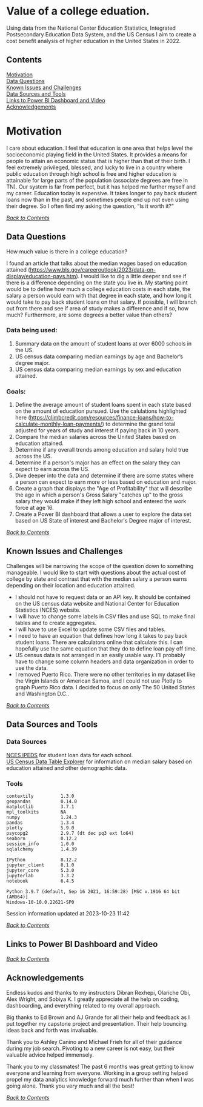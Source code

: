 # Value of a college eduation.
Using data from the National Center Education Statistics, Integrated Postsecondary Education Data System, and the US Census I aim to create a cost benefit analysis of higher education in the United States in 2022.

## Contents
[Motivation](#motivation)  
[Data Questions](#data-questions)  
[Known Issues and Challenges](#known-issues-and-challenges)  
[Data Sources and Tools](#data-sources-and-tools)  
[Links to Power BI Dashboard and Video](#links-to-power-bi-dashboard-and-video)  
[Acknowledgements](#Acknowledgements)


# Motivation

I care about education.  I feel that education is one area that helps level the socioeconomic playing field in the United States.  It provides a means for people to attain an economic status that is higher than that of their birth.  I feel extremely privileged, blessed, and lucky to live in a country where public education through high school is free and higher education is attainable for large parts of the population (associate degrees are free in TN).  Our system is far from perfect, but it has helped me further myself and my career.
Education today is expensive.  It takes longer to pay back student loans now than in the past, and sometimes people end up not even using their degree.  So I often find my asking the question, “Is it worth it?”

_[Back to Contents](#contents)_

## Data Questions

How much value is there in a college education?

I found an article that talks about the median wages based on education attained (https://www.bls.gov/careeroutlook/2023/data-on-display/education-pays.htm).  I would like to dig a little deeper and see if there is a difference depending on the state you live in.  My starting point would be to define how much a college education costs in each state, the salary a person would earn with that degree in each state, and how long it would take to pay back student loans on that salary.  If possible, I will branch out from there and see if area of study makes a difference and if so, how much?  Furthermore, are some degrees a better value than others? 

### Data being used:
1.	Summary data on the amount of student loans at over 6000 schools in the US.
2.	US census data comparing median earnings by age and Bachelor’s degree major.
3.	US census data comparing median earnings by sex and education attained.

### Goals:
1. Define the average amount of student loans spent in each state based on the amount of education pursued.  Use the calulations highlighted here (https://climbcredit.com/resources/finance-loans/how-to-calculate-monthly-loan-payments/) to determine the grand total adjusted for years of study and interest if paying back in 10 years.
2. Compare the median salaries across the United States based on education attained.
3. Determine if any overall trends among education and salary hold true across the US.
4. Determine if a person's major has an effect on the salary they can expect to earn across the US.
5. Dive deeper into the data and determine if there are some states where a person can expect to earn more or less based on education and major.
6. Create a graph that displays the "Age of Profitability" that will describe the age in which a person's Gross Salary "catches up" to the gross salary they would make if they left high school and entered the work force at age 16.
7. Create a Power BI dashboard that allows a user to explore the data set based on US State of interest and Bachelor's Degree major of interest.

_[Back to Contents](#contents)_

## Known Issues and Challenges

Challenges will be narrowing the scope of the question down to something manageable.  I would like to start with questions about the actual cost of college by state and contrast that with the median salary a person earns depending on their location and education attained.
- I should not have to request data or an API key.  It should be contained on the US census data website and National Center for Education Statistics (NCES) website.
- I will have to change some labels in CSV files and use SQL to make final tables and to create aggregates.
- I will have to use Excel to update some CSV files and tables.
- I need to have an equation that defines how long it takes to pay back student loans.  There are calculators online that calculate this.  I can hopefully use the same equation that they do to define loan pay off time.
- US census data is not arranged in an easily usable way.  I’ll probably have to change some column headers and data organization in order to use the data.
- I removed Puerto Rico.  There were no other territories in my dataset like the Virgin Islands or American Samoa, and I could not use Plotly to graph Puerto Rico data.  I decided to focus on only The 50 United States and Washington D.C..

_[Back to Contents](#contents)_

## Data Sources and Tools
### Data Sources
[NCES IPEDS](https://nces.ed.gov/ipeds/datacenter/InstitutionByGroup.aspx?sid=1e5f717f-95f4-4c4b-8c06-ef444c74c84d&rtid=5) for student loan data for each school.  
[US Census Data Table Explorer](https://data.census.gov/table) for information on median salary based on education attained and other demographic data.

### Tools
```
contextily          1.3.0  
geopandas           0.14.0  
matplotlib          3.7.1  
mpl_toolkits        NA  
numpy               1.24.3  
pandas              1.3.4  
plotly              5.9.0  
psycopg2            2.9.7 (dt dec pq3 ext lo64)  
seaborn             0.12.2  
session_info        1.0.0  
sqlalchemy          1.4.39  

IPython             8.12.2  
jupyter_client      8.1.0  
jupyter_core        5.3.0  
jupyterlab          3.3.2  
notebook            6.4.5  

Python 3.9.7 (default, Sep 16 2021, 16:59:28) [MSC v.1916 64 bit (AMD64)]  
Windows-10-10.0.22621-SP0  
```
Session information updated at 2023-10-23 11:42

_[Back to Contents](#contents)_

## Links to Power BI Dashboard and Video

_[Back to Contents](#contents)_

## Acknowledgements

Endless kudos and thanks to my instructors Dibran Rexhepi, Olariche Obi, Alex Wright, and Sobiya K.  I greatly appreciate all the help on coding, dashboarding, and everything related to my overall approach.

Big thanks to Ed Brown and AJ Grande for all their help and feedback as I put together my capstone project and presentation.  Their help bouncing ideas back and forth was invaluable.

Thank you to Ashley Canino and Michael Frieh for all of their guidance during my job search.  Pivoting to a new career is not easy, but their valuable advice helped immensely.

Thank you to my classmates!  The past 6 months was great getting to know everyone and learning from everyone.  Working in a group setting helped propel my data analytics knowledge forward much further than when I was going alone.  Thank you very much and all the best!

_[Back to Contents](#contents)_
